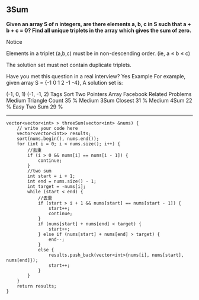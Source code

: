 ## 3Sum  ##

**Given an array S of n integers, are there elements a, b, c in S such that a + b + c = 0? Find all unique triplets in the array which gives the sum of zero.**

 Notice

Elements in a triplet (a,b,c) must be in non-descending order. (ie, a ≤ b ≤ c)

The solution set must not contain duplicate triplets.

Have you met this question in a real interview? Yes
Example
For example, given array S = {-1 0 1 2 -1 -4}, A solution set is:

(-1, 0, 1)
(-1, -1, 2)
Tags 
Sort Two Pointers Array Facebook
Related Problems 
Medium Triangle Count 35 %
Medium 3Sum Closest 31 %
Medium 4Sum 22 %
Easy Two Sum 29 %

----------
	vector<vector<int> > threeSum(vector<int> &nums) {
	    // write your code here
	    vector<vector<int>> results;
	    sort(nums.begin(), nums.end());
	    for (int i = 0; i < nums.size(); i++) {
	        //去重
	        if (i > 0 && nums[i] == nums[i - 1]) {
	            continue;
	        }
	        //two sum
	        int start = i + 1;
	        int end = nums.size() - 1;
	        int target = -nums[i];
	        while (start < end) {
	            //去重
	            if (start > i + 1 && nums[start] == nums[start - 1]) {
	                start++;
	                continue;
	            }
	            if (nums[start] + nums[end] < target) {
	                start++;
	            } else if (nums[start] + nums[end] > target) {
	                end--;
	            }
	            else {
	                results.push_back(vector<int>{nums[i], nums[start], nums[end]});
	                start++;
	            }
	        }
	    }
	    return results;
	}